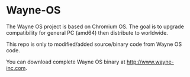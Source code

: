 # Wayne-OS


The Wayne OS project is based on Chromium OS. The goal is to upgrade compatibility for general PC (amd64) then distribute to worldwide.

This repo is only to modified/added source/binary code from Wayne OS code.

You can download complete Wayne OS binary at http://www.wayne-inc.com.
